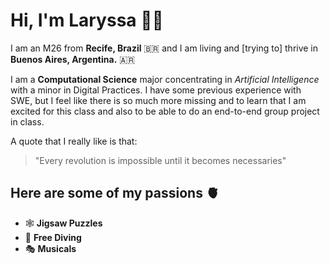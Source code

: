 # Hi, I'm Laryssa 🧚‍♀️

I am an M26 from **Recife, Brazil** 🇧🇷 and I am living and [trying to] thrive in **Buenos Aires, Argentina.** 🇦🇷 

I am a **Computational Science** major concentrating in *Artificial Intelligence* with a minor in Digital Practices. I have some previous experience with SWE, but I feel like there is so much more missing and to learn that I am excited for this class and also to be able to do an end-to-end group project in class. 

A quote that I really like is that: 
> "Every revolution is impossible until it becomes necessaries"

## Here are some of my passions 🫀
- 🕸️ **Jigsaw Puzzles**
- 🐬 **Free Diving**
- 🎭 **Musicals**